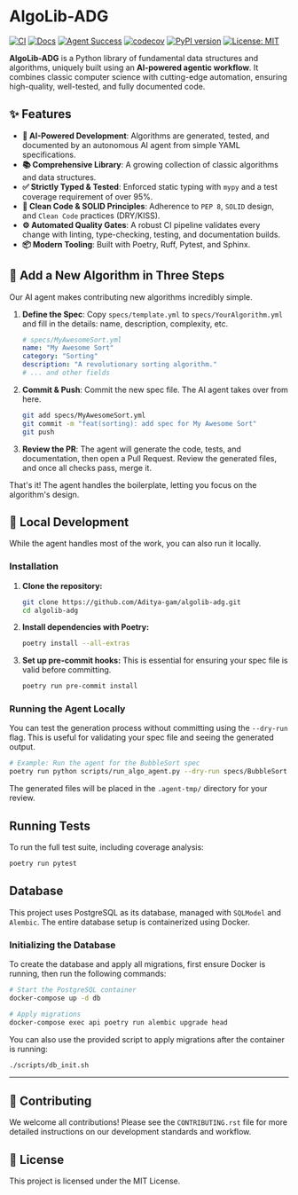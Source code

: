 # AlgoLib-ADG

[![CI](https://github.com/Aditya-gam/algolib-adg/actions/workflows/ci.yml/badge.svg)](https://github.com/Aditya-gam/algolib-adg/actions/workflows/ci.yml)
[![Docs](https://github.com/Aditya-gam/algolib-adg/actions/workflows/docs.yml/badge.svg)](https://github.com/Aditya-gam/algolib-adg/actions/workflows/docs.yml)
[![Agent Success](https://img.shields.io/badge/Agent-Passing-brightgreen)](https://github.com/Aditya-gam/algolib-adg/actions/workflows/agent.yml) <!-- TODO: Update with real workflow -->
[![codecov](https://codecov.io/gh/Aditya-gam/algolib-adg/branch/main/graph/badge.svg)](https://codecov.io/gh/Aditya-gam/algolib-adg)
[![PyPI version](https://badge.fury.io/py/algolib-adg.svg)](https://badge.fury.io/py/algolib-adg)
[![License: MIT](https://img.shields.io/badge/License-MIT-yellow.svg)](https://opensource.org/licenses/MIT)

**AlgoLib-ADG** is a Python library of fundamental data structures and algorithms, uniquely built using an **AI-powered agentic workflow**. It combines classic computer science with cutting-edge automation, ensuring high-quality, well-tested, and fully documented code.

## ✨ Features

*   **🤖 AI-Powered Development**: Algorithms are generated, tested, and documented by an autonomous AI agent from simple YAML specifications.
*   **📚 Comprehensive Library**: A growing collection of classic algorithms and data structures.
*   **✅ Strictly Typed & Tested**: Enforced static typing with `mypy` and a test coverage requirement of over 95%.
*   **🧼 Clean Code & SOLID Principles**: Adherence to `PEP 8`, `SOLID` design, and `Clean Code` practices (DRY/KISS).
*   **⚙️ Automated Quality Gates**: A robust CI pipeline validates every change with linting, type-checking, testing, and documentation builds.
*   **📦 Modern Tooling**: Built with Poetry, Ruff, Pytest, and Sphinx.

## 🤖 Add a New Algorithm in Three Steps

Our AI agent makes contributing new algorithms incredibly simple.

1.  **Define the Spec**: Copy `specs/template.yml` to `specs/YourAlgorithm.yml` and fill in the details: name, description, complexity, etc.

    ```yaml
    # specs/MyAwesomeSort.yml
    name: "My Awesome Sort"
    category: "Sorting"
    description: "A revolutionary sorting algorithm."
    # ... and other fields
    ```

2.  **Commit & Push**: Commit the new spec file. The AI agent takes over from here.
    ```bash
    git add specs/MyAwesomeSort.yml
    git commit -m "feat(sorting): add spec for My Awesome Sort"
    git push
    ```

3.  **Review the PR**: The agent will generate the code, tests, and documentation, then open a Pull Request. Review the generated files, and once all checks pass, merge it.

That's it! The agent handles the boilerplate, letting you focus on the algorithm's design.

## 🚀 Local Development

While the agent handles most of the work, you can also run it locally.

### Installation

1.  **Clone the repository:**
    ```bash
    git clone https://github.com/Aditya-gam/algolib-adg.git
    cd algolib-adg
    ```

2.  **Install dependencies with Poetry:**
    ```bash
    poetry install --all-extras
    ```

3.  **Set up pre-commit hooks:**
    This is essential for ensuring your spec file is valid before committing.
    ```bash
    poetry run pre-commit install
    ```

### Running the Agent Locally

You can test the generation process without committing using the `--dry-run` flag. This is useful for validating your spec file and seeing the generated output.

```bash
# Example: Run the agent for the BubbleSort spec
poetry run python scripts/run_algo_agent.py --dry-run specs/BubbleSort.yml
```
The generated files will be placed in the `.agent-tmp/` directory for your review.

## Running Tests

To run the full test suite, including coverage analysis:

```bash
poetry run pytest
```

## Database

This project uses PostgreSQL as its database, managed with `SQLModel` and `Alembic`. The entire database setup is containerized using Docker.

### Initializing the Database

To create the database and apply all migrations, first ensure Docker is running, then run the following commands:

```bash
# Start the PostgreSQL container
docker-compose up -d db

# Apply migrations
docker-compose exec api poetry run alembic upgrade head
```

You can also use the provided script to apply migrations after the container is running:

```bash
./scripts/db_init.sh
```

---

## 🤝 Contributing

We welcome all contributions! Please see the `CONTRIBUTING.rst` file for more detailed instructions on our development standards and workflow.

## 📄 License

This project is licensed under the MIT License.
